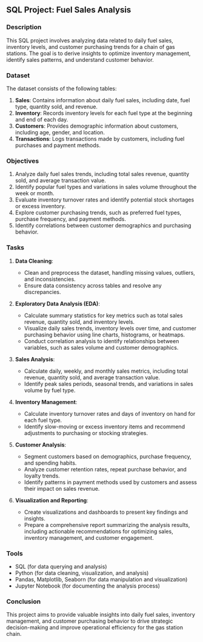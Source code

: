 ## SQL Project: Fuel Sales Analysis

### Description

This SQL project involves analyzing data related to daily fuel sales, inventory levels, and customer purchasing trends for a chain of gas stations. The goal is to derive insights to optimize inventory management, identify sales patterns, and understand customer behavior.

### Dataset

The dataset consists of the following tables:

1. **Sales**: Contains information about daily fuel sales, including date, fuel type, quantity sold, and revenue.
2. **Inventory**: Records inventory levels for each fuel type at the beginning and end of each day.
3. **Customers**: Provides demographic information about customers, including age, gender, and location.
4. **Transactions**: Logs transactions made by customers, including fuel purchases and payment methods.

### Objectives

1. Analyze daily fuel sales trends, including total sales revenue, quantity sold, and average transaction value.
2. Identify popular fuel types and variations in sales volume throughout the week or month.
3. Evaluate inventory turnover rates and identify potential stock shortages or excess inventory.
4. Explore customer purchasing trends, such as preferred fuel types, purchase frequency, and payment methods.
5. Identify correlations between customer demographics and purchasing behavior.

### Tasks

1. **Data Cleaning**: 
   - Clean and preprocess the dataset, handling missing values, outliers, and inconsistencies.
   - Ensure data consistency across tables and resolve any discrepancies.

2. **Exploratory Data Analysis (EDA)**:
   - Calculate summary statistics for key metrics such as total sales revenue, quantity sold, and inventory levels.
   - Visualize daily sales trends, inventory levels over time, and customer purchasing behavior using line charts, histograms, or heatmaps.
   - Conduct correlation analysis to identify relationships between variables, such as sales volume and customer demographics.

3. **Sales Analysis**:
   - Calculate daily, weekly, and monthly sales metrics, including total revenue, quantity sold, and average transaction value.
   - Identify peak sales periods, seasonal trends, and variations in sales volume by fuel type.

4. **Inventory Management**:
   - Calculate inventory turnover rates and days of inventory on hand for each fuel type.
   - Identify slow-moving or excess inventory items and recommend adjustments to purchasing or stocking strategies.
   
5. **Customer Analysis**:
   - Segment customers based on demographics, purchase frequency, and spending habits.
   - Analyze customer retention rates, repeat purchase behavior, and loyalty trends.
   - Identify patterns in payment methods used by customers and assess their impact on sales revenue.

6. **Visualization and Reporting**:
   - Create visualizations and dashboards to present key findings and insights.
   - Prepare a comprehensive report summarizing the analysis results, including actionable recommendations for optimizing sales, inventory management, and customer engagement.

### Tools

- SQL (for data querying and analysis)
- Python (for data cleaning, visualization, and analysis)
- Pandas, Matplotlib, Seaborn (for data manipulation and visualization)
- Jupyter Notebook (for documenting the analysis process)

### Conclusion

This project aims to provide valuable insights into daily fuel sales, inventory management, and customer purchasing behavior to drive strategic decision-making and improve operational efficiency for the gas station chain.
